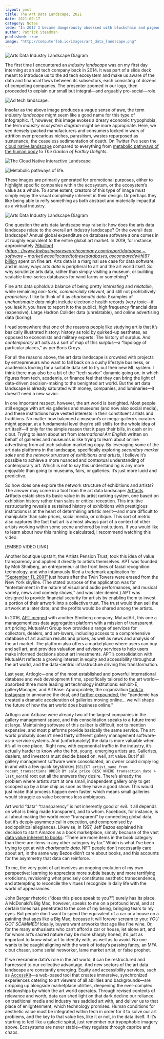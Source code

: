 ```yaml
---
layout: post
title: The Art Data Landscape, 2021 
date: 2021-09-17
category: Notes
lede: "In 2017 I became dangerously obsessed with blockchain and pigeons."
author: Patrick Steadman
published: true
image: "http://computerlab.io/images/art_data_landscape.png"
---
```


![Arts Data Industry Landscape Diagram](/images/art_data_landscape.png)

The first time I encountered an *industry landscape* was on my first day interning at an ad tech company back in 2014. It was part of a slide deck meant to introduce us to the ad tech ecosystem and make us aware of the data and financial flows between its subsectors, each consisting of dozens of competing companies. The presenter zoomed in our logo, then proceeded to explain our small but integral—and arguably pro-social—role.


![Ad tech landscape.](/images/ad_tech_landscape.jpg)

Insofar as the above image produces a vague sense of awe, the term *industry landscape*  might seem like a good name for this type of infographic. If, however, this image evokes a dreary economic trypophobia, the term *industry ecosystem diagram* might be more appropriate. Here, we see densely-packed manufacturers and consumers locked in wars of attrition over precarious niches, parasitism, wastes repurposed as sustenance, the ceaseless sedimentation of death. On Twitter I’ve seen the [cloud native landscape](https://landscape.cncf.io/) compared to everything from
[metabolic pathways of the human body](http://biochemical-pathways.com/#/map/1) to *The Garden of Earthly Delights*.

![The Cloud Native Interactive Landscape](/images/cloud_native_landscape.png)

![Metabolic pathways of life.](/images/metabolic_pathways_landscape.png)

These images are primarily generated for promotional purposes, either to highlight specific companies within the ecosystem, or the ecosystem’s value as a whole. To some extent, creators of this type of image must simply enjoy the visual complexity inherent in their design. Or perhaps they like being able to reify something as both abstract and materially impactful as a virtual industry.

![Arts Data Industry Landscape Diagram](/images/art_data_landscape.png)

One question the arts data landscape may raise is: how does the arts data landscape relate to the overall art industry landscape? Or the overall data landscape? Annual global expenditure on database software alone comes in at roughly equivalent to the entire global art market. In 2019, for instance, approximately [$76
billion](https://www.thebusinessresearchcompany.com/report/database-software-market) was allocated to these databases, as compared with
[$67 billion](https://www.ubs.com/global/en/our-firm/art/collecting/art-market-survey.html#artmarketreport2019)
spent on fine art. Arts data is a marginal use case for data software, and in many ways arts *data* is peripheral to art and the art world itself. So why scrutinize arts data, rather than simply visiting a museum, or building scalable time-series databases for wind farms or something?

Fine arts data upholds a balance of being pretty *interesting* and *relatable*, while remaining *non-toxic*, *commercially relevant*, and still not prohibitively *proprietary*. I like to think of it as *charismatic data*. Examples of *uncharismatic data* might include electronic health records (very toxic—if you leak it, you have to report it to the public), high frequency financial data (expensive), Large Hadron Collider data (unrelatable), and online advertising data (boring).

I read somewhere that one of the reasons people like studying art is that it’s basically illustrated history: history as told by quirked-up aesthetes, as opposed to economists and military experts. The history of surplus. And *contemporary* art acts as a sort of map of this surplus—a “topology of particular places,” as per Boris Groys.

For all the reasons above, the art data landscape is crowded with projects by entrepreneurs who want to fall back on a cushy lifestyle business, or academics looking for a suitable data set to try out their new ML system. I think there may also be a bit of the “tech savior” dynamic going on, in which figures from tech, academia, or finance feel that they can bring the light of data-driven decision-making to the benighted art world. But the art data landscape is already saturated with money, companies, and luminaries—it doesn’t need a new savior.

In one important respect, however, the art world is benighted. Most people still engage with art via galleries and museums (and now also social media), and these institutions have vested interests in their constituent artists and traditions. No matter how balanced a museum’s or mega-gallery’s curators might appear, at a fundamental level they’re still shills for the whole idea of art itself—if only for the simple reason that it pays their bills, in cash or in clout. Trying to learn about art from *International Art English* written on behalf of galleries and museums is like trying to learn about online advertising from ad tech solution marketing copy. By leveraging some of the art data platforms in the landscape, specifically exploring *secondary market sales* and the *network structure of exhibitions and artists*, I believe it’s possible to achieve a more nuanced and contextual understanding of contemporary art. Which is not to say this understanding is any more enjoyable than going to museums, fairs, or galleries. It’s just more lucid and predictive.

So how does one explore the network structure of exhibitions and artists? The answer may come in a tool from the art data landscape: [Artfacts](https://artfacts.net/). Artfacts establishes its basic value in its artist ranking system, one based on exhibition history rather than sales or critical reception. This intuitive restructuring reveals a sustained history of exhibitions with prestigious institutions is at the heart of determining artistic merit—and more difficult to manipulate than sale prices, social media, or critique. This sort of metric also captures the fact that art is almost always part of a context of other artists working within some scene anchored by institutions. If you would like to learn about how this ranking is calculated, I recommend watching this video:

[EMBED VIDEO LINK]

Another boutique upstart, the Artists Pension Trust, took this idea of value transparency and applied it directly to artists themselves. APT was founded by Moti Shniberg, an entrepreneur at the front lines of facial recognition technology, and who infamously filed a trademark application for [“September 11, 2001”](https://news.artnet.com/art-world/artist-pension-trust-rise-fall-part-one-2058236) just hours after the Twin Towers were erased from the New York skyline. (The stated purpose of the application was for “entertainment in the nature of visual and audio performances, and musical variety, news and comedy shows,” and was later denied.) APT was designed to provide financial security for artists by enabling them to invest a portion of their artwork into a collective trust. The trust would then sell the artwork at a later date, and the profits would be shared among the artists.

In 2016, [APT merged](https://www.ft.com/content/8540f19e-b87c-11e6-961e-a1acd97f622d) with another Shniberg company, MutualArt, this one a managementless data aggregation platform with a mission of transparent art pricing. MutualArt Group now provides a range of services for collectors, dealers, and art-lovers, including access to a comprehensive database of art auction results and prices, as well as news and analysis of the art market. The platform also offers a marketplace where users can buy and sell art, and provides valuation and advisory services to help users make informed decisions about art investments. APT’s consolidation with MutualArt reflects a growing interest in equity and accessibility throughout the art world, and the data-centric infrastructure driving this transformation.

Last year, Artlogic—one of the most established and powerful international database and web development firms, specifically tailored to the art world—absorbed three more leading art technology institutions: exhibit-E, galleryManager, and ArtBase. Appropriately, the organization [took to Instagram](https://www.instagram.com/p/CYo00wbsqgc/) to announce the deal, and [further expounded](https://fadmagazine.com/2022/01/11/artlogic-announces-its-merger-with-exhibit-e-gallerymanager-artbase/), the “pandemic has created a dramatic acceleration of galleries moving online… we will shape the future of how the art world does business online."

Artlogic and Artbase were already two of the largest companies in the gallery management space, and this consolidation speaks to a future trend at large. Maintaining software of this caliber is difficult, not to mention expensive, and most platforms provide basically the same service. The art world probably doesn’t need thirty different gallery management software-as-a-service systems. And (unfortunately) the data is more valuable when it’s all in one place.
​
Right now, with exponential traffic in the industry, it’s actually harder to know who the hot, young, emerging artists are. Gallerists, dealers, and investors must decide based on, well, art value. But if all gallery management software were consolidated, an owner could simply log in and with a few quick keystrokes (`SELECT artist_name from recent_transactions ORDER BY sale_price DESC WHERE transaction_date > last_month`) root out all the answers they desire. There’s already the problem where artists start at one small, independent gallery only to get scooped up by a blue chip as soon as they have a good show. This would just make that process happen even faster, which means small galleries would struggle as value becomes less ambiguous.

Art world “data” “transparency” is not inherently good or evil. It all depends on what is being made transparent, and to whom. Facebook, for instance, is all about making the world more  “transparent” by connecting global data, but it’s deeply asymmetrical in execution, and compromised by sociopolitical allegiances. Likewise, in 1997, Jeff Bezos explained his decision to start Amazon as a book marketplace, simply because of the vast [data value inherent to books](https://www.fastcompany.com/90430303/a-rediscovered-1997-video-reveals-why-jeff-bezos-chose-books-and-not-cds-to-be-amazons-first-product): “There are more items in the book category than there are items in any other category by far." Which is what I’ve been trying to get at with *charismatic data*. NFT people don’t necessarily care about art, in the same way Bezos didn’t care about books, and this accounts for the asymmetry that data can reinforce.

To me, the very point of art involves an ongoing evolution of my own perspective: learning to appreciate more subtle beauty and more terrifying eroticisms, revisioning what precisely constitutes aesthetic transcendence, and attempting to reconcile the virtues I recognize in daily life with the world of appearances.

John Berger rhetoric (“does this piece speak to you?”) surely has its place. A McDonald’s Big Mac, however, speaks to me on a profound level, and at certain times has penetrated to the core of my being, bringing tears to my eyes. But people don’t want to spend the equivalent of a car or a house on a painting that ages like a Big Mac, because it will forever scream to you: *YOU GOT SCAMMED!* Ideally, buyers want artworks that age like fine wine. Or, for the many enthusiasts who can’t afford a car or house, let alone art, and for whom art’s sacred nature may be more sharply honed, it’s just as important to know what art to identify with, as well as to avoid. No one wants to be caught aligning with the work of today’s passing fancy, an MFA clout chaser, some serial networker, lame market artist, or false prophet.

If we reexamine data’s role in the art world, it can be restructured and harnessed to our collective advantage. And new sectors of the art data landscape are constantly emerging. Equity and accessibility services, such as [AccessKit](https://accesskit.media/)—a web-based tool that creates immersive, synchronized experiences catering to art viewers of all abilities and backgrounds—are cropping up alongside marketplace utilities, deepening the ever-complex relationships by which the art world operates. Through revised contexts of relevance and worth, data can shed light on that dark decline our reliance on traditional media and industry has saddled art with, and deliver us to that place of enlightenment, which technology promises. Human conditions for aesthetic value must be integrated within tech in order for it to solve our art problems, and the key to that value lies, like it or not, in the data itself. If it’s starting to feel like a galactic spiral, just remember our trypophobic imagery above. Ecosystems are never stable—they regulate through caprice and chaos.